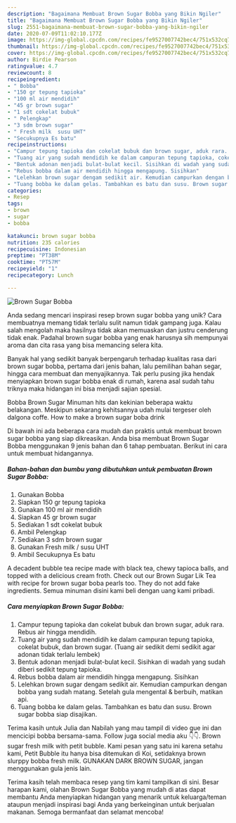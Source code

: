 ```yaml
---
description: "Bagaimana Membuat Brown Sugar Bobba yang Bikin Ngiler"
title: "Bagaimana Membuat Brown Sugar Bobba yang Bikin Ngiler"
slug: 2551-bagaimana-membuat-brown-sugar-bobba-yang-bikin-ngiler
date: 2020-07-09T11:02:10.177Z
image: https://img-global.cpcdn.com/recipes/fe9527007742bec4/751x532cq70/brown-sugar-bobba-foto-resep-utama.jpg
thumbnail: https://img-global.cpcdn.com/recipes/fe9527007742bec4/751x532cq70/brown-sugar-bobba-foto-resep-utama.jpg
cover: https://img-global.cpcdn.com/recipes/fe9527007742bec4/751x532cq70/brown-sugar-bobba-foto-resep-utama.jpg
author: Birdie Pearson
ratingvalue: 4.7
reviewcount: 8
recipeingredient:
- " Bobba"
- "150 gr tepung tapioka"
- "100 ml air mendidih"
- "45 gr brown sugar"
- "1 sdt cokelat bubuk"
- " Pelengkap"
- "3 sdm brown sugar"
- " Fresh milk  susu UHT"
- "Secukupnya Es batu"
recipeinstructions:
- "Campur tepung tapioka dan cokelat bubuk dan brown sugar, aduk rara. Rebus air hingga mendidih."
- "Tuang air yang sudah mendidih ke dalam campuran tepung tapioka, cokelat bubuk, dan brown sugar. (Tuang air sedikit demi sedikit agar adonan tidak terlalu lembek)"
- "Bentuk adonan menjadi bulat-bulat kecil. Sisihkan di wadah yang sudah diberi sedikit tepung tapioka."
- "Rebus bobba dalam air mendidih hingga mengapung. Sisihkan"
- "Lelehkan brown sugar dengam sedikit air. Kemudian campurkan dengan bobba yang sudah matang. Setelah gula mengental &amp; berbuih, matikan api."
- "Tuang bobba ke dalam gelas. Tambahkan es batu dan susu. Brown sugar bobba siap disajikan."
categories:
- Resep
tags:
- brown
- sugar
- bobba

katakunci: brown sugar bobba 
nutrition: 235 calories
recipecuisine: Indonesian
preptime: "PT38M"
cooktime: "PT57M"
recipeyield: "1"
recipecategory: Lunch

---
```



![Brown Sugar Bobba](https://img-global.cpcdn.com/recipes/fe9527007742bec4/751x532cq70/brown-sugar-bobba-foto-resep-utama.jpg)

Anda sedang mencari inspirasi resep brown sugar bobba yang unik? Cara membuatnya memang tidak terlalu sulit namun tidak gampang juga. Kalau salah mengolah maka hasilnya tidak akan memuaskan dan justru cenderung tidak enak. Padahal brown sugar bobba yang enak harusnya sih mempunyai aroma dan cita rasa yang bisa memancing selera kita.

Banyak hal yang sedikit banyak berpengaruh terhadap kualitas rasa dari brown sugar bobba, pertama dari jenis bahan, lalu pemilihan bahan segar, hingga cara membuat dan menyajikannya. Tak perlu pusing jika hendak menyiapkan brown sugar bobba enak di rumah, karena asal sudah tahu triknya maka hidangan ini bisa menjadi sajian spesial.

Bobba Brown Sugar Minuman hits dan kekinian beberapa waktu belakangan. Meskipun sekarang kehitsannya udah mulai tergeser oleh dalgona coffe. How to make a brown sugar boba drink


Di bawah ini ada beberapa cara mudah dan praktis untuk membuat brown sugar bobba yang siap dikreasikan. Anda bisa membuat Brown Sugar Bobba menggunakan 9 jenis bahan dan 6 tahap pembuatan. Berikut ini cara untuk membuat hidangannya.

<!--inarticleads1-->

##### Bahan-bahan dan bumbu yang dibutuhkan untuk pembuatan Brown Sugar Bobba:

1. Gunakan  Bobba
1. Siapkan 150 gr tepung tapioka
1. Gunakan 100 ml air mendidih
1. Siapkan 45 gr brown sugar
1. Sediakan 1 sdt cokelat bubuk
1. Ambil  Pelengkap
1. Sediakan 3 sdm brown sugar
1. Gunakan  Fresh milk / susu UHT
1. Ambil Secukupnya Es batu


A decadent bubble tea recipe made with black tea, chewy tapioca balls, and topped with a delicious cream froth. Check out our Brown Sugar Lik Tea with recipe for brown sugar boba pearls too. They do not add fake ingredients. Semua minuman disini kami beli dengan uang kami pribadi. 

<!--inarticleads2-->

##### Cara menyiapkan Brown Sugar Bobba:

1. Campur tepung tapioka dan cokelat bubuk dan brown sugar, aduk rara. Rebus air hingga mendidih.
1. Tuang air yang sudah mendidih ke dalam campuran tepung tapioka, cokelat bubuk, dan brown sugar. (Tuang air sedikit demi sedikit agar adonan tidak terlalu lembek)
1. Bentuk adonan menjadi bulat-bulat kecil. Sisihkan di wadah yang sudah diberi sedikit tepung tapioka.
1. Rebus bobba dalam air mendidih hingga mengapung. Sisihkan
1. Lelehkan brown sugar dengam sedikit air. Kemudian campurkan dengan bobba yang sudah matang. Setelah gula mengental &amp; berbuih, matikan api.
1. Tuang bobba ke dalam gelas. Tambahkan es batu dan susu. Brown sugar bobba siap disajikan.


Terima kasih untuk Julia dan Nabilah yang mau tampil di video gue ini dan mencicipi bobba bersama-sama. Follow juga social media aku 👇👇. Brown sugar fresh milk with petit bubble. Kami pesan yang satu ini karena setahu kami, Petit Bubble itu hanya bisa ditemukan di Koi, setidaknya brown slurppy bobba fresh milk. GUNAKAN DARK BROWN SUGAR, jangan menggunakan gula jenis lain. 

Terima kasih telah membaca resep yang tim kami tampilkan di sini. Besar harapan kami, olahan Brown Sugar Bobba yang mudah di atas dapat membantu Anda menyiapkan hidangan yang menarik untuk keluarga/teman ataupun menjadi inspirasi bagi Anda yang berkeinginan untuk berjualan makanan. Semoga bermanfaat dan selamat mencoba!

